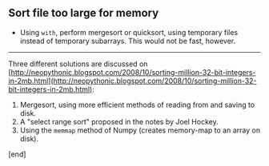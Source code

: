 ## Sort file too large for memory

 * Using `with`, perform mergesort or quicksort, using temporary files instead of temporary subarrays. This would not be fast, however.

---

Three different solutions are discussed on [http://neopythonic.blogspot.com/2008/10/sorting-million-32-bit-integers-in-2mb.html](http://neopythonic.blogspot.com/2008/10/sorting-million-32-bit-integers-in-2mb.html):

 1. Mergesort, using more efficient methods of reading from and saving to disk.
 1. A "select range sort" proposed in the notes by Joel Hockey.
 1. Using the `memmap` method of Numpy (creates memory-map to an array on disk).

[end]
